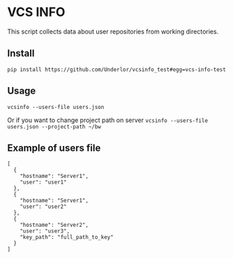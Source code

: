 VCS INFO
========
This script collects data about user repositories from working directories. 

Install
-----
`pip install https://github.com/Underlor/vcsinfo_test#egg=vcs-info-test`

Usage
-----
`vcsinfo --users-file users.json` 

Or if you want to change project path on server 
`vcsinfo --users-file users.json --project-path ~/bw` 


Example of users file
-----
```
[
  {
    "hostname": "Server1",
    "user": "user1"
  },
  {
    "hostname": "Server1",
    "user": "user2"
  },
  {
    "hostname": "Server2",
    "user": "user3",
    "key_path": "full_path_to_key"
  }
]
```
